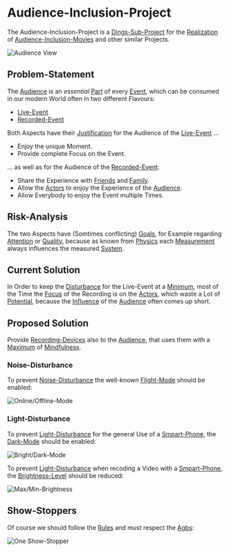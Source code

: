 # Audience-Inclusion-Project <a id="1"/>

The Audience-Inclusion-Project is a [Dings-Sub-Project](300000033.md) for the [Realization](600033.md) of [Audience-Inclusion-Movies](300080002.md) and other similar Projects.

![Audience View](400000184.jpg)

## Problem-Statement <a id="1000"/>

The [Audience](600146.md) is an *essential* [Part](60084.md) of every [Event](600085.md), which can be consumed in our modern World often in two different Flavours:

- [Live-Event](600209.md)
- [Recorded-Event](600211.md)

Both Aspects have their [Justification](600178.md) for the Audience of the [Live-Event](600209.md)&nbsp;...

- Enjoy the unique Moment.
- Provide complete Focus on the Event.

... as well as for the Audience of the [Recorded-Event](600211.md):

- Share the Experience with [Friends](180000002.md) and [Family](180000008.md).
- Allow the [Actors](202000010.md) to enjoy the Experience of the [Audience](600146.md).
- Allow Everybody to enjoy the Event multiple Times.

## Risk-Analysis <a id="2000"/>

The two Aspects have (Somtimes conflicting) [Goals](60058.md), for Example regarding [Attention](60175.md) or [Quality](600120.md), because as known from [Physics](10000000.md) each [Measurement](10000022.md) always influences the measured [System](10000068.md).

## Current Solution

In Order to keep the [Disturbance](600212.md) for the Live-Event at a [Minimum](12000061.md), most of the Time the [Focus](60143.md) of the Recording is on the [Actors](202000010.md), which waste a Lot of [Potential](60128.md), because the [Influence](600126.md) of the [Audience](600146.md) often comes up short.

## Proposed Solution <a id="2000"/>

Provide [Recording-Devices](20000024.md) also to the [Audience](600146.md), that uses them with a [Maximum](12000062.md) of [Mindfulness](41000010.md).

### Noise-Disturbance <a id="2010"/>

To prevent [Noise-Disturbance](290000001.md) the well-known [Flight-Mode](20000026.md) should be enabled:

![Online/Offline-Mode](400000187.jpg)

### Light-Disturbance <a id="2020"/>

To prevent [Light-Disturbance](290000003.md) for the general Use of a [Smpart-Phone](20000005.md), the [Dark-Mode](20000025.md) should be enabled:

![Bright/Dark-Mode](400000186.jpg)

To prevent [Light-Disturbance](290000003.md) when recoding a Video with a [Smpart-Phone](20000005.md), the [Brightness-Level](10000117.md) should be reduced:

![Max/Min-Brightness](400000185.jpg)

## Show-Stoppers <a id="3000"/>

Of course we should follow the [Rules](60053.md) and must respect the [Agbs](680004.md):

![One Show-Stopper](400000188.jpg)


